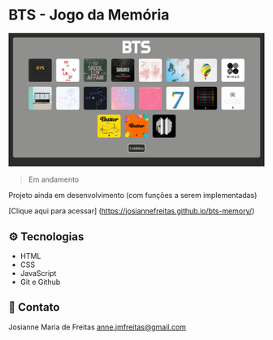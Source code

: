 # BTS - Jogo da Memória

![preview](/.github/preview.png)

> Em andamento

Projeto ainda em desenvolvimento (com funções a serem implementadas)

[Clique aqui para acessar] (https://josiannefreitas.github.io/bts-memory/)

## ⚙ Tecnologias

- HTML
- CSS
- JavaScript
- Git e Github

## 📧 Contato

Josianne Maria de Freitas
anne.jmfreitas@gmail.com